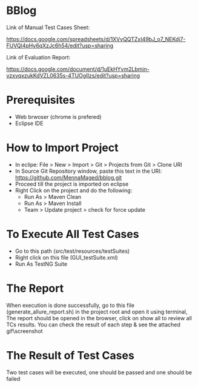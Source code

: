 # BBlog

Link of Manual Test Cases Sheet:

https://docs.google.com/spreadsheets/d/1XVvQQTZxI49bJ_o7_NEKdj7-FUVQl4pHy6qXzJc6h54/edit?usp=sharing

Link of Evaluation Report:

https://docs.google.com/document/d/1uEkHYvm2Lbmin-vzxvqxzukKdVZL0635s-4TUOgIIzs/edit?usp=sharing

# Prerequisites
- Web brwoser (chrome is prefered)
- Eclipse IDE

# How to Import Project
- In eclipe: File > New > Import > Git > Projects from Git > Clone URI
- In Source Git Repository window, paste this text in the URI: https://github.com/MennaMaged/bblog.git
- Proceed till the project is imported on eclipse
- Right Click on the project and do the following:
  - Run As > Maven Clean
  - Run As > Maven Install
  - Team > Update project > check for force update

# To Execute All Test Cases
- Go to this path (src/test/resources/testSuites)
- Right click on this file (GUI_testSuite.xml)
- Run As TestNG Suite

# The Report
When execution is done successfully, go to this file (generate_allure_report.sh) in the project root and open it using terminal, The report should be opened in the browser, click on show all to review all TCs results. You can check the result of each step & see the attached gif\screenshot

# The Result of Test Cases
Two test cases will be executed, one should be passed and one should be failed
